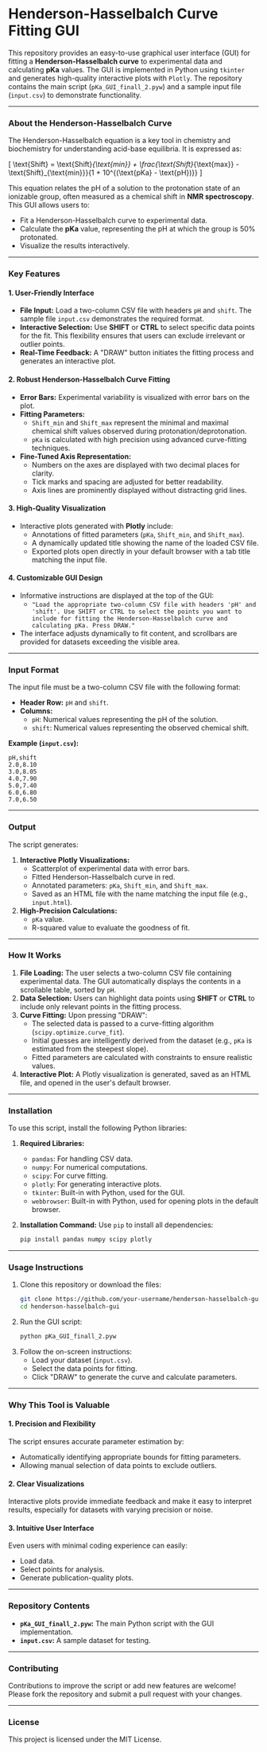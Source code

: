 
# Henderson-Hasselbalch Curve Fitting GUI

This repository provides an easy-to-use graphical user interface (GUI) for fitting a **Henderson-Hasselbalch curve** to experimental data and calculating **pKa** values. The GUI is implemented in Python using `tkinter` and generates high-quality interactive plots with `Plotly`. The repository contains the main script (`pKa_GUI_finall_2.pyw`) and a sample input file (`input.csv`) to demonstrate functionality.

---

### **About the Henderson-Hasselbalch Curve**
The Henderson-Hasselbalch equation is a key tool in chemistry and biochemistry for understanding acid-base equilibria. It is expressed as:

\[
\text{Shift} = \text{Shift}_{\text{min}} + \frac{\text{Shift}_{\text{max}} - \text{Shift}_{\text{min}}}{1 + 10^{(\text{pKa} - \text{pH})}}
\]

This equation relates the pH of a solution to the protonation state of an ionizable group, often measured as a chemical shift in **NMR spectroscopy**. This GUI allows users to:
- Fit a Henderson-Hasselbalch curve to experimental data.
- Calculate the **pKa** value, representing the pH at which the group is 50% protonated.
- Visualize the results interactively.

---

### **Key Features**
#### 1. **User-Friendly Interface**
- **File Input:** Load a two-column CSV file with headers `pH` and `shift`. The sample file `input.csv` demonstrates the required format.
- **Interactive Selection:** Use **SHIFT** or **CTRL** to select specific data points for the fit. This flexibility ensures that users can exclude irrelevant or outlier points.
- **Real-Time Feedback:** A "DRAW" button initiates the fitting process and generates an interactive plot.

#### 2. **Robust Henderson-Hasselbalch Curve Fitting**
- **Error Bars:** Experimental variability is visualized with error bars on the plot.
- **Fitting Parameters:**
  - `Shift_min` and `Shift_max` represent the minimal and maximal chemical shift values observed during protonation/deprotonation.
  - `pKa` is calculated with high precision using advanced curve-fitting techniques.
- **Fine-Tuned Axis Representation:**
  - Numbers on the axes are displayed with two decimal places for clarity.
  - Tick marks and spacing are adjusted for better readability.
  - Axis lines are prominently displayed without distracting grid lines.

#### 3. **High-Quality Visualization**
- Interactive plots generated with **Plotly** include:
  - Annotations of fitted parameters (`pKa`, `Shift_min`, and `Shift_max`).
  - A dynamically updated title showing the name of the loaded CSV file.
  - Exported plots open directly in your default browser with a tab title matching the input file.

#### 4. **Customizable GUI Design**
- Informative instructions are displayed at the top of the GUI:
  - `"Load the appropriate two-column CSV file with headers 'pH' and 'shift'. Use SHIFT or CTRL to select the points you want to include for fitting the Henderson-Hasselbalch curve and calculating pKa. Press DRAW."`
- The interface adjusts dynamically to fit content, and scrollbars are provided for datasets exceeding the visible area.

---

### **Input Format**
The input file must be a two-column CSV file with the following format:
- **Header Row:** `pH` and `shift`.
- **Columns:**
  - `pH`: Numerical values representing the pH of the solution.
  - `shift`: Numerical values representing the observed chemical shift.

**Example (`input.csv`):**
```csv
pH,shift
2.0,8.10
3.0,8.05
4.0,7.90
5.0,7.40
6.0,6.80
7.0,6.50
```

---

### **Output**
The script generates:
1. **Interactive Plotly Visualizations:**
   - Scatterplot of experimental data with error bars.
   - Fitted Henderson-Hasselbalch curve in red.
   - Annotated parameters: `pKa`, `Shift_min`, and `Shift_max`.
   - Saved as an HTML file with the name matching the input file (e.g., `input.html`).
2. **High-Precision Calculations:**
   - `pKa` value.
   - R-squared value to evaluate the goodness of fit.

---

### **How It Works**
1. **File Loading:** The user selects a two-column CSV file containing experimental data. The GUI automatically displays the contents in a scrollable table, sorted by `pH`.
2. **Data Selection:** Users can highlight data points using **SHIFT** or **CTRL** to include only relevant points in the fitting process.
3. **Curve Fitting:** Upon pressing "DRAW":
   - The selected data is passed to a curve-fitting algorithm (`scipy.optimize.curve_fit`).
   - Initial guesses are intelligently derived from the dataset (e.g., `pKa` is estimated from the steepest slope).
   - Fitted parameters are calculated with constraints to ensure realistic values.
4. **Interactive Plot:** A Plotly visualization is generated, saved as an HTML file, and opened in the user's default browser.

---

### **Installation**
To use this script, install the following Python libraries:

1. **Required Libraries:**
   - `pandas`: For handling CSV data.
   - `numpy`: For numerical computations.
   - `scipy`: For curve fitting.
   - `plotly`: For generating interactive plots.
   - `tkinter`: Built-in with Python, used for the GUI.
   - `webbrowser`: Built-in with Python, used for opening plots in the default browser.

2. **Installation Command:**
   Use `pip` to install all dependencies:
   ```bash
   pip install pandas numpy scipy plotly
   ```

---

### **Usage Instructions**
1. Clone this repository or download the files:
   ```bash
   git clone https://github.com/your-username/henderson-hasselbalch-gui.git
   cd henderson-hasselbalch-gui
   ```
2. Run the GUI script:
   ```bash
   python pKa_GUI_finall_2.pyw
   ```
3. Follow the on-screen instructions:
   - Load your dataset (`input.csv`).
   - Select the data points for fitting.
   - Click "DRAW" to generate the curve and calculate parameters.

---

### **Why This Tool is Valuable**
#### 1. **Precision and Flexibility**
The script ensures accurate parameter estimation by:
- Automatically identifying appropriate bounds for fitting parameters.
- Allowing manual selection of data points to exclude outliers.

#### 2. **Clear Visualizations**
Interactive plots provide immediate feedback and make it easy to interpret results, especially for datasets with varying precision or noise.

#### 3. **Intuitive User Interface**
Even users with minimal coding experience can easily:
- Load data.
- Select points for analysis.
- Generate publication-quality plots.

---

### **Repository Contents**
- **`pKa_GUI_finall_2.pyw`:** The main Python script with the GUI implementation.
- **`input.csv`:** A sample dataset for testing.

---

### **Contributing**
Contributions to improve the script or add new features are welcome! Please fork the repository and submit a pull request with your changes.

---

### **License**
This project is licensed under the MIT License.
